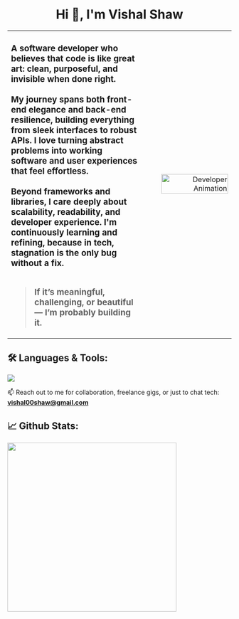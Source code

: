 <h1 align="center">Hi 👋, I'm Vishal Shaw</h1>

<table>
<tr>
<td width="60%">
  <h3 align="left">
  A software developer who believes that code is like great art: clean, purposeful, and invisible when done right.
  <br>
  <br>
  My journey spans both front-end elegance and back-end resilience, building everything from sleek interfaces to robust APIs. I love turning abstract problems into working software and user experiences that feel effortless.
  <br>
  <br>
  Beyond frameworks and libraries, I care deeply about scalability, readability, and developer experience. I'm continuously learning and refining, because in tech, stagnation is the only bug without a fix.
  <br>
  <br>

> If it’s meaningful, challenging, or beautiful —
> I’m probably building it.

  </h3>
</td>
<td width="40%" align="right">
  <img src="./assets/animation.gif" alt="Developer Animation" width="90%" height="80%" />
</td>
</tr>
<table>


## 🛠️ **Languages & Tools:**

<p>
  <img src="https://skillicons.dev/icons?i=html,css,js,jquery,ts,java,python,nodejs,express,nestjs,angular,react,nextjs,redux,tailwind,bootstrap,sass,materialui,php,spring,mysql,postgres,mongodb,redis,rabbitmq,git,firebase,docker,gcp,aws" />
</p>

<!-- <p align="left"> <img src="https://komarev.com/ghpvc/?username=vishalshaw03&label=Profile%20views&color=0e75b6&style=flat" alt="vishalshaw03" /> </p> -->

📫 Reach out to me for collaboration, freelance gigs, or just to chat tech: **vishal00shaw@gmail.com**

## 📈 **Github Stats:**

<p>
  <img align="left" width="380" src="https://streak-stats.demolab.com?user=vishalshaw03&theme=dark&hide_border=true" alt="" />
</p>
